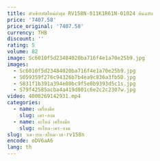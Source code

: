 ```yaml
---
title: ตัวเข้ารหัสใหม่ล่าสุด RV158N-011K1R61N-01024 ต้นฉบับ
price: '7407.58'
price_original: '7407.58'
currency: THB
discount: ''
rating: 5
volume: 82
image: Sc6010f5d23484020ba716f4e1a70e25b9.jpg
images:
  - Sc6010f5d23484020ba716f4e1a70e25b9.jpg
  - S059359f276c94326b7b4ea9c836a3fb5D.jpg
  - S831f1b391a394e80bc9f5e0b9393d5c1s.jpg
  - S79f42585acba4a419d801c6e2c2c2307w.jpg
video: 4000269142931.mp4
categories:
  - name: เครื่องมือ
    slug: เคร-องม
  - name: อะไหล่ เครื่องมือ
    slug: อะไหล-เคร-องม
slug: วเข-ารห-สใหม-าส-rv158n
encode: oDV6aA6
lang: th
---
```

  